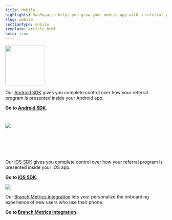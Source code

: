 ```yaml
---
title: Mobile
highlights: SaaSquatch helps you grow your mobile app with a referral program. We provide mobile widgets to engage your users, attribution to track referrals, and analytics to measure the success of your program.
slug: mobile
sectionType: mobile
template: article.html
hero: true
---
```


<!--SaaSquatch is a cross-channel referral platform with support for mobile apps, web apps, desktop apps and ecommerce websites.-->

<!-- - Referral tracking for post-install conversions-->
<!-- - In-app widgets to let your users makes referrals and track their referrals-->
<!-- - -->

<div class="row-fluid">
  <div class="span4">
    <div class="text-center" style="overflow:hidden; position: relative; height: 124px; margin-bottom: 10px;"><img src="/assets/images/mobile/logo-android.png" style=" position:relative; height:124px;"></div>
    <p>Our <a href="/mobile/android/">Android SDK</a> gives you complete control over how your referral program is presented inside your Android app.</p>
    <p><b>Go to <a href="/mobile/android/">Android SDK</a>.</b></p>
    </p>
  </div>
  <div class="span4">
    <div class="text-center" style="overflow:hidden; position: relative; height: 124px; margin-bottom: 10px;"><img src="/assets/images/mobile/logo-ios.png" style=" position:relative; top: 25px"></div>
    <p>Our <a href="/mobile/ios/">iOS SDK</a> gives you complete control over how your referral program is presented inside your iOS app.</p>
    <p><b>Go to <a href="/mobile/ios/">iOS SDK</a>.</b></p>
    </p>
  </div>
  <div class="span4">
    <div class="text-center" >
      <img src="/assets/images/mobile/logo_branch_io.png">
    </div>
    <p>Our <a href="/mobile/branch-metrics/">Branch Metrics integration</a> lets your personalize the onboarding experience of new users who use their phone.</p>
    <p><b>Go to <a href="/mobile/branch-metrics/">Branch Metrics integration</a>.</b></p>
  </div>
</div>
<br/><br/>
